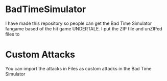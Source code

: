 # BadTimeSimulator
I have made this repository so people can get the Bad Time Simulator fangame based of the hit game UNDERTALE.
I put the ZIP file and unZIPed files to

# Custom Attacks
You can import the attacks in Files as custom attacks in the Bad Time Simulator
